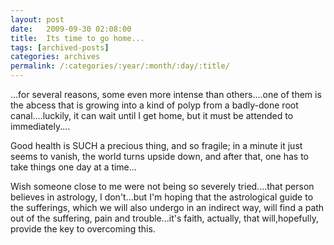 ```yaml
---
layout: post
date:	2009-09-30 02:08:00
title:  Its time to go home...
tags: [archived-posts]
categories: archives
permalink: /:categories/:year/:month/:day/:title/
---
```

...for several reasons, some even more intense than others....one of them is the abcess that is growing into a kind of polyp from a badly-done root canal....luckily, it can wait until I get home, but it must be attended to immediately....

Good health is SUCH a precious thing, and so fragile; in a minute it just seems to vanish, the world turns upside down, and after that, one has to take things one day at a time...

Wish someone close to me were not being so severely tried....that person believes in astrology, I don't...but I'm hoping that the astrological guide to the sufferings, which we will also undergo in an indirect way, will find a path out of the suffering, pain and trouble...it's faith, actually, that will,hopefully, provide the key to overcoming this.
